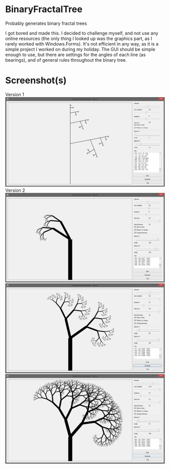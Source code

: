 # BinaryFractalTree
Probably generates binary fractal trees

I got bored and made this. I decided to challenge myself, and not use any online resources (the only thing I looked up was the graphics part, as I rarely worked with Windows.Forms). It's not efficient in any way, as it is a simple project I worked on during my holiday. The GUI should be simple enough to use, but there are settings for the angles of each line (as bearings), and of general rules throughout the binary tree.

# Screenshot(s)

Version 1
![](https://raw.githubusercontent.com/lin-e/BinaryFractalTree/master/Images/3JNUaJs.png)
Version 2
![](https://raw.githubusercontent.com/lin-e/BinaryFractalTree/master/Images/48lIsKf.png)
![](https://raw.githubusercontent.com/lin-e/BinaryFractalTree/master/Images/iGPB4fm.png)
![](https://raw.githubusercontent.com/lin-e/BinaryFractalTree/master/Images/LNOAGju.png)

